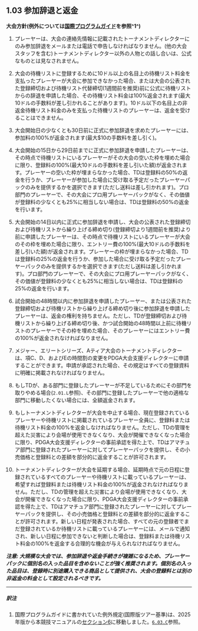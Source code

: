 ## 1.03 参加辞退と返金

**大会方針(例外については[国際プログラムガイド](dgj/programguid)を参照^1^)**

1. プレーヤーは、大会の連絡先情報に記載されたトーナメントディレクターにのみ参加辞退をメールまたは電話で申告しなければなりません。(他の大会スタッフを含む)トーナメントディレクター以外の人物との話し合いは、公式なものとは見なされません。

1. 大会の待機リストに登録するために10ドル以上の名目上の待機リスト料金を支払ったプレーヤーが大会に参加できなかった場合、または大会の公表された登録締切および待機リスト代替締切(1週間前を推奨)前に公式に待機リストからの辞退を申請した場合、その待機リスト料金は100%返金されます(最大10ドルの手数料が差し引かれることがあります)。10ドル以下の名目上の非返金待機リスト料金のみを支払った待機リストのプレーヤーは、返金を受けることはできません。

1. 大会開始日の少なくとも30日前に正式に参加辞退を求めたプレーヤーには、参加料の100%が返金されます(最大$10の手数料を差し引く)。

1. 大会開始の15日から29日前までに正式に参加辞退を申請したプレーヤーは、その時点で待機リストにいるプレーヤーがその大会の空いた枠を埋めた場合に限り、登録料の100%(最大10ドルの手数料を差し引いた額)が返金されます。プレーヤーの空いた枠が埋まらなかった場合、TDは登録料の50%の返金を行うか、プレーヤーが参加した場合に受け取る予定だったプレーヤーパックのみを提供するかを選択できます(ただし送料は差し引かれます)。プロ部門のプレーヤーで、その大会にプロ用プレーヤーパックがなく、その価値が登録料の少なくとも25%に相当しない場合は、TDは登録料の50%の返金を行います。

1. 大会開始の14日以内に正式に参加辞退を申請し、大会の公表された登録締切および待機リストから繰り上げる締め切り(登録締切より1週間前を推奨)より前に申請したプレーヤーは、その時点で待機リストにいるプレーヤーが大会のその枠を埋めた場合に限り、エントリー費の100%(最大10ドルの手数料を差し引いた額)が返金されます。プレーヤーの枠が埋まらなかった場合、TDは登録料の25%の返金を行うか、参加した場合に受け取る予定だったプレーヤーパックのみを提供するかを選択できます(ただし送料は差し引かれます)。プロ部門のプレーヤーで、その大会にプロ用プレーヤーパックがなく、その価値が登録料の少なくとも25%に相当しない場合は、TDは登録料の25%の返金を行います。

1. 試合開始の48時間以内に参加辞退を申請したプレーヤー、または公表された登録締切および待機リストから繰り上げる締め切り後に参加辞退を申請したプレーヤーは、返金の権利を持ちません。ただし、TDが登録締切および待機リストから繰り上げる締め切り後、かつ試合開始の48時間以上前に待機リストのプレーヤーでその枠を埋めた場合、そのプレーヤーにはエントリー費の100%が返金されなければなりません。

1. メジャー、エリートシリーズ、Aティア大会のトーナメントディレクターは、項C、D、およびEの時間割の変更をPDGA大会支援ディレクターに申請することができます。申請が承認された場合、その規定はすべての登録資料に明確に掲載されなければなりません。

1. もしTDが、ある部門に登録したプレーヤーが不足しているためにその部門を取りやめる場合(`2.01.L`参照)、その部門に登録したプレーヤーで他の適格な部門に移動したくない場合には、全額返金されます。

1. もしトーナメントディレクターが大会を中止する場合、現在登録されているプレーヤーや待機リストに掲載されているプレーヤー全員に、登録料または待機リスト料金の100%を返金しなければなりません。ただし、TDの管理を超えた災害により会場が使用できなくなり、大会が開催できなくなった場合に限り、PDGA大会支援ディレクターの事前承認を得た上で、TDはアマチュア部門に登録されたプレーヤーに対してプレーヤーパックを提供し、その小売価格と登録料との差額を部分的に返金することが許可されます。

1. トーナメントディレクターが大会を延期する場合、延期時点で元の日程に登録されているすべてのプレーヤーや待機リストに載っているプレーヤーは、希望すれば登録料または待機リスト料金の100%が返金されなければなりません。ただし、TDの管理を超えた災害により会場が使用できなくなり、大会が開催できなくなった場合に限り、PDGA大会支援ディレクターの事前承認を得た上で、TDはアマチュア部門に登録されたプレーヤーに対してプレーヤーパックを提供し、その小売価格と登録料との差額を部分的に返金することが許可されます。新しい日程が発表された場合、すべての元の登録者でまだ登録されているか待機リストに載っているプレーヤーには、メールで通知され、新しい日程に参加できないと判断した場合は、登録料または待機リスト料金の100%を返金する合理的な機会が与えられなければなりません。

***注意: 大規模な大会では、参加辞退や返金手続きが複雑になるため、プレーヤーパックに個別名の入った品目を含めないことが強く推奨されます。個別名の入った品目は、登録時に別途購入できる商品として提供され、大会の登録料とは別の非返金の料金として設定されるべきです。***

___
##### 訳注

1. 国際プログラムガイドに書かれていた例外規定(国際版ツアー基準)は、2025年版から本競技マニュアルの[セクション6](#セクション6-国際的な差異および例外)に移動しました。[`6.03.C`](#ディスクゴルフ競技マニュアルとの差異)参照。

